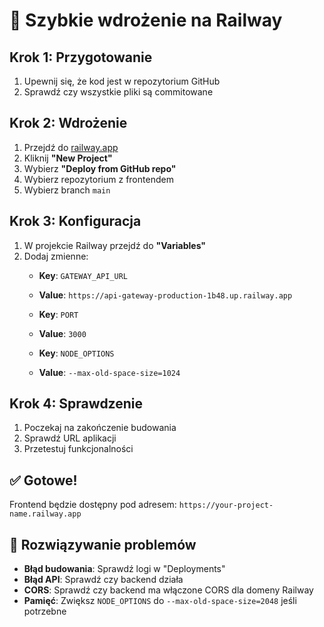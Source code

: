 # 🚀 Szybkie wdrożenie na Railway

## Krok 1: Przygotowanie
1. Upewnij się, że kod jest w repozytorium GitHub
2. Sprawdź czy wszystkie pliki są commitowane

## Krok 2: Wdrożenie
1. Przejdź do [railway.app](https://railway.app)
2. Kliknij **"New Project"**
3. Wybierz **"Deploy from GitHub repo"**
4. Wybierz repozytorium z frontendem
5. Wybierz branch `main`

## Krok 3: Konfiguracja
1. W projekcie Railway przejdź do **"Variables"**
2. Dodaj zmienne:
   - **Key**: `GATEWAY_API_URL`
   - **Value**: `https://api-gateway-production-1b48.up.railway.app`
   
   - **Key**: `PORT`
   - **Value**: `3000`
   
   - **Key**: `NODE_OPTIONS`
   - **Value**: `--max-old-space-size=1024`

## Krok 4: Sprawdzenie
1. Poczekaj na zakończenie budowania
2. Sprawdź URL aplikacji
3. Przetestuj funkcjonalności

## ✅ Gotowe!
Frontend będzie dostępny pod adresem: `https://your-project-name.railway.app`

## 🔧 Rozwiązywanie problemów
- **Błąd budowania**: Sprawdź logi w "Deployments"
- **Błąd API**: Sprawdź czy backend działa
- **CORS**: Sprawdź czy backend ma włączone CORS dla domeny Railway
- **Pamięć**: Zwiększ `NODE_OPTIONS` do `--max-old-space-size=2048` jeśli potrzebne 